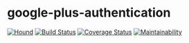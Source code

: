 # google-plus-authentication

[![Hound](https://img.shields.io/badge/Protected_by-Hound-a873d1.svg)](https://travis-ci.org/eldrego/google-plus-authentication) [![Build Status](https://travis-ci.org/eldrego/google-plus-authentication.svg?branch=master)](https://travis-ci.org/eldrego/google-plus-authentication) [![Coverage Status](https://coveralls.io/repos/github/eldrego/google-plus-authentication/badge.svg?branch=master)](https://coveralls.io/github/eldrego/google-plus-authentication?branch=master) [![Maintainability](https://api.codeclimate.com/v1/badges/18b41235afece1642971/maintainability)](https://codeclimate.com/github/eldrego/google-plus-authentication/maintainability)
